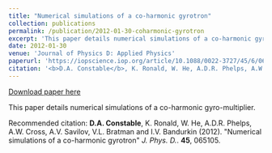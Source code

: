 ```yaml
---
title: "Numerical simulations of a co-harmonic gyrotron"
collection: publications
permalink: /publication/2012-01-30-coharmonic-gyrotron
excerpt: 'This paper details numerical simulations of a co-harmonic gyro-multiplier.'
date: 2012-01-30
venue: 'Journal of Physics D: Applied Physics'
paperurl: 'https://iopscience.iop.org/article/10.1088/0022-3727/45/6/065105/meta'
citation: '<b>D.A. Constable</b>, K. Ronald, W. He, A.D.R. Phelps, A.W. Cross, A.V. Savilov, V.L. Bratman and I.V. Bandurkin (2012). &amp;quot;Numerical simulations of a co-harmonic gyrotron&amp;quot; <i>J. Phys. D.</i>. <b>45</b>, 065105.'
---
```


<a href='https://iopscience.iop.org/article/10.1088/0022-3727/45/6/065105/meta'>Download paper here</a>

This paper details numerical simulations of a co-harmonic gyro-multiplier.

Recommended citation: <b>D.A. Constable</b>, K. Ronald, W. He, A.D.R. Phelps, A.W. Cross, A.V. Savilov, V.L. Bratman and I.V. Bandurkin (2012). &quot;Numerical simulations of a co-harmonic gyrotron&quot; <i>J. Phys. D.</i>. <b>45</b>, 065105.